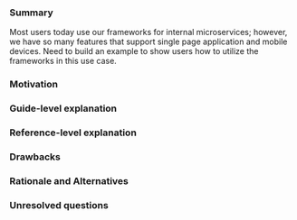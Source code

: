 ### Summary

Most users today use our frameworks for internal microservices; however, we have so many features that support single page application and mobile devices. Need to build an example to show users how to utilize the frameworks in this use case. 

### Motivation


### Guide-level explanation


### Reference-level explanation


### Drawbacks


### Rationale and Alternatives


### Unresolved questions

